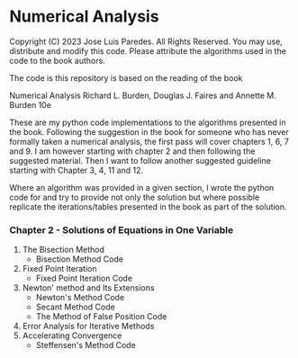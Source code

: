 # Numerical Analysis 

Copyright (C) 2023 Jose Luis Paredes. All Rights Reserved. You may use, distribute and modify this
code. Please attribute the algorithms used in the code to the book authors. 

The code is this repository is based on the reading of the book

Numerical Analysis
Richard L. Burden, Douglas J. Faires and Annette M. Burden 10e

These are my python code implementations to the algorithms presented in the book. Following 
the suggestion in the book for someone who has never formally taken a numerical analysis,
the first pass will cover chapters 1, 6, 7 and 9. I am however starting with chapter 2 and then
following the suggested material. Then I want to follow another suggested guideline starting 
with Chapter 3, 4, 11 and 12.

Where an algorithm was provided in a given section, I wrote the python code for and try to 
provide not only the solution but where possible replicate the iterations/tables presented in the 
book as part of the solution.

### Chapter 2 - Solutions of Equations in One Variable

1. The Bisection Method
	- Bisection Method Code
1. Fixed Point Iteration
	- Fixed Point Iteration Code
1. Newton' method and Its Extensions
    - Newton's Method Code
    - Secant Method Code
    - The Method of False Position Code
1. Error Analysis for Iterative Methods
1. Accelerating Convergence
	- Steffensen's Method Code
